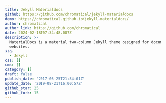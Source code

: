 ```yaml
---
title: Jekyll Materialdocs
github: https://github.com/chromatical/jekyll-materialdocs
demo: https://chromatical.github.io/jekyll-materialdocs/
author: chromatical
author_link: https://github.com/chromatical
date: 2024-02-18T07:34:48.087Z
description: >-
  MaterialDocs is a material two-column Jekyll theme designed for documentation
  websites.
ssg:
  - Jekyll
css: []
cms: []
category: []
draft: false
publish_date: '2017-05-25T21:54:01Z'
update_date: '2019-08-21T16:00:57Z'
github_star: 25
github_fork: 15
---
```

